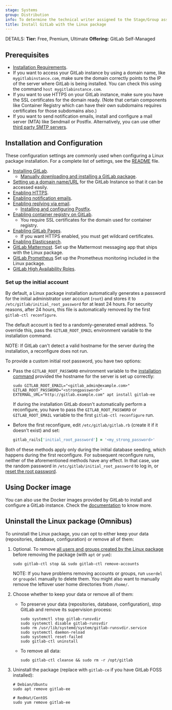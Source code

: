```yaml
---
stage: Systems
group: Distribution
info: To determine the technical writer assigned to the Stage/Group associated with this page, see https://handbook.gitlab.com/handbook/product/ux/technical-writing/#assignments
title: Install GitLab with the Linux package
---
```


DETAILS:
**Tier:** Free, Premium, Ultimate
**Offering:** GitLab Self-Managed

## Prerequisites

- [Installation Requirements](https://docs.gitlab.com/ee/install/requirements.html).
- If you want to access your GitLab instance by using a domain name, like `mygitlabinstance.com`,
  make sure the domain correctly points to the IP of the server where GitLab is being
  installed. You can check this using the command `host mygitlabinstance.com`.
- If you want to use HTTPS on your GitLab instance, make sure you have the SSL
  certificates for the domain ready. (Note that certain components like
  Container Registry which can have their own subdomains requires certificates for
  those subdomains also.)
- If you want to send notification emails, install and configure a mail server (MTA)
  like Sendmail or Postfix. Alternatively, you can use other [third party SMTP servers](../settings/smtp.md).

## Installation and Configuration

These configuration settings are commonly used when configuring a Linux package installation.
For a complete list of settings, see the [README](../_index.md#configuring) file.

- [Installing GitLab](https://about.gitlab.com/install/).
  - [Manually downloading and installing a GitLab package](https://docs.gitlab.com/ee/update/package/#download-a-package-manually).
- [Setting up a domain name/URL](../settings/configuration.md#configure-the-external-url-for-gitlab)
  for the GitLab Instance so that it can be accessed easily.
- [Enabling HTTPS](../settings/nginx.md#enable-https).
- [Enabling notification emails](../settings/smtp.md).
- [Enabling replying via email](https://docs.gitlab.com/ee/administration/reply_by_email.html#set-it-up).
  - [Installing and configuring Postfix](https://docs.gitlab.com/ee/administration/reply_by_email_postfix_setup.html).
- [Enabling container registry on GitLab](https://docs.gitlab.com/ee/administration/packages/container_registry.html#container-registry-domain-configuration).
  - You require SSL certificates for the domain used for container registry.
- [Enabling GitLab Pages](https://docs.gitlab.com/ee/administration/pages/).
  - If you want HTTPS enabled, you must get wildcard certificates.
- [Enabling Elasticsearch](https://docs.gitlab.com/ee/integration/advanced_search/elasticsearch.html).
- [GitLab Mattermost](https://docs.gitlab.com/ee/integration/mattermost/). Set up the Mattermost messaging app that ships with the Linux package.
- [GitLab Prometheus](https://docs.gitlab.com/ee/administration/monitoring/prometheus/index.html)
  Set up the Prometheus monitoring included in the Linux package.
- [GitLab High Availability Roles](../roles/_index.md).

### Set up the initial account

By default, a Linux package installation automatically generates a password for the
initial administrator user account (`root`) and stores it to
`/etc/gitlab/initial_root_password` for at least 24 hours. For security reasons,
after 24 hours, this file is automatically removed by the first `gitlab-ctl reconfigure`.

The default account is tied to a randomly-generated email address. To override
this, pass the `GITLAB_ROOT_EMAIL` environment variable to the installation command.

NOTE:
If GitLab can't detect a valid hostname for the server during the
installation, a reconfigure does not run.

To provide a custom initial root password, you have two options:

- Pass the `GITLAB_ROOT_PASSWORD` environment variable to the
  [installation command](https://about.gitlab.com/install/) provided
  the hostname for the server is set up correctly:

  ```shell
  sudo GITLAB_ROOT_EMAIL="<gitlab_admin@example.com>" GITLAB_ROOT_PASSWORD="<strongpassword>" EXTERNAL_URL="http://gitlab.example.com" apt install gitlab-ee
  ```

  If during the installation GitLab doesn't automatically perform a
  reconfigure, you have to pass the `GITLAB_ROOT_PASSWORD` or `GITLAB_ROOT_EMAIL`
  variable to the first `gitlab-ctl reconfigure` run.

- Before the first reconfigure, edit `/etc/gitlab/gitlab.rb` (create it if it
  doesn't exist) and set:

  ```ruby
  gitlab_rails['initial_root_password'] = '<my_strong_password>'
  ```

Both of these methods apply only during the initial database seeding, which happens
during the first reconfigure. For subsequent reconfigure runs, neither of
the aforementioned methods have any effect. In that case, use the random
password in `/etc/gitlab/initial_root_password` to log in, or
[reset the root password](https://docs.gitlab.com/ee/security/reset_user_password.html).

## Using Docker image

You can also use the Docker images provided by GitLab to install and configure a GitLab instance.
Check the [documentation](https://docs.gitlab.com/ee/install/docker.html) to know more.

## Uninstall the Linux package (Omnibus)

To uninstall the Linux package, you can opt to either keep your data (repositories,
database, configuration) or remove all of them:

1. Optional. To remove
   [all users and groups created by the Linux package](../settings/configuration.md#disable-user-and-group-account-management)
   before removing the package (with `apt` or `yum`):

   ```shell
   sudo gitlab-ctl stop && sudo gitlab-ctl remove-accounts
   ```

   NOTE:
   If you have problems removing accounts or groups, run `userdel` or `groupdel` manually
   to delete them. You might also want to manually remove the leftover user home directories
   from `/home/`.

1. Choose whether to keep your data or remove all of them:

   - To preserve your data (repositories, database, configuration), stop GitLab and
     remove its supervision process:

     ```shell
     sudo systemctl stop gitlab-runsvdir
     sudo systemctl disable gitlab-runsvdir
     sudo rm /usr/lib/systemd/system/gitlab-runsvdir.service
     sudo systemctl daemon-reload
     sudo systemctl reset-failed
     sudo gitlab-ctl uninstall
     ```

   - To remove all data:

     ```shell
     sudo gitlab-ctl cleanse && sudo rm -r /opt/gitlab
     ```

1. Uninstall the package (replace with `gitlab-ce` if you have GitLab FOSS installed):

   ```shell
   # Debian/Ubuntu
   sudo apt remove gitlab-ee

   # RedHat/CentOS
   sudo yum remove gitlab-ee
   ```
